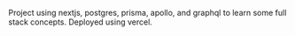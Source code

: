 
Project using nextjs, postgres, prisma, apollo, and graphql to learn some full stack concepts. Deployed using vercel.